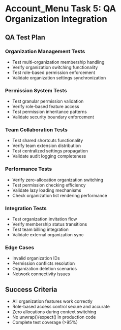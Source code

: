 # Account_Menu Task 5: QA Organization Integration

## QA Test Plan

### Organization Management Tests
- Test multi-organization membership handling
- Verify organization switching functionality
- Test role-based permission enforcement
- Validate organization settings synchronization

### Permission System Tests
- Test granular permission validation
- Verify role-based feature access
- Test permission inheritance patterns
- Validate security boundary enforcement

### Team Collaboration Tests
- Test shared shortcuts functionality
- Verify team extension distribution
- Test centralized settings propagation
- Validate audit logging completeness

### Performance Tests
- Verify zero-allocation organization switching
- Test permission checking efficiency
- Validate lazy loading mechanisms
- Check organization list rendering performance

### Integration Tests
- Test organization invitation flow
- Verify membership status transitions
- Test team billing integration
- Validate external organization sync

### Edge Cases
- Invalid organization IDs
- Permission conflicts resolution
- Organization deletion scenarios
- Network connectivity issues

## Success Criteria
- All organization features work correctly
- Role-based access control secure and accurate
- Zero allocations during context switching
- No unwrap()/expect() in production code
- Complete test coverage (>95%)